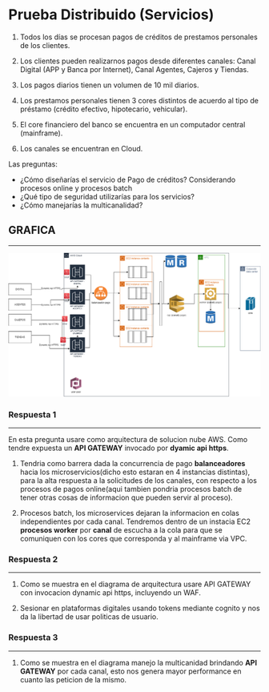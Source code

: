 # Prueba Distribuido (Servicios)

1. Todos los días se procesan pagos de créditos de prestamos personales de los clientes.

2. Los clientes pueden realizarnos pagos desde diferentes canales: Canal Digital (APP y
Banca por Internet), Canal Agentes, Cajeros y Tiendas.

3. Los pagos diarios tienen un volumen de 10 mil diarios.

4. Los prestamos personales tienen 3 cores distintos de acuerdo al tipo de préstamo
(crédito efectivo, hipotecario, vehicular).

5. El core financiero del banco se encuentra en un computador central (mainframe).

6. Los canales se encuentran en Cloud.

Las preguntas:
- ¿Cómo diseñarías el servicio de Pago de créditos? Considerando procesos online y procesos
batch
- ¿Qué tipo de seguridad utilizarías para los servicios?
- ¿Cómo manejarías la multicanalidad?


## __GRAFICA__
---

![Grafica de arquitectura](grafica-2.png)

### Respuesta 1
---
En esta pregunta usare como arquitectura de solucion nube AWS. Como tendre expuesta un __API GATEWAY__ invocado por __dyamic api https__.

1. Tendria como barrera dada la concurrencia de pago __balanceadores__ hacia los microservicios(dicho esto estaran en 4 instancias distintas), para la alta respuesta a la solicitudes de los canales, con respecto a los procesos de pagos online(aqui tambien pondria procesos batch de tener otras cosas de informacion que pueden servir al proceso).

3. Procesos batch, los microservices dejaran la informacion en colas independientes por cada canal. Tendremos dentro de un instacia EC2 __procesos worker__ por __canal__ de escucha a la cola para que se comuniquen con los cores que corresponda y al mainframe via VPC.

### Respuesta 2
---

1. Como se muestra en el diagrama de arquitectura usare API GATEWAY con invocacion dynamic api https, incluyendo un WAF.

2. Sesionar en plataformas digitales usando tokens mediante cognito y nos da la libertad de usar politicas de usuario.

### Respuesta 3
---
1. Como se muestra en el diagrama manejo la multicanidad brindando __API GATEWAY__ por cada canal, esto nos genera mayor performance en cuanto las peticion de la mismo.

